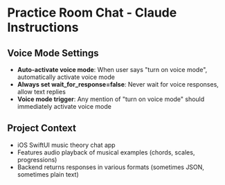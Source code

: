 # Practice Room Chat - Claude Instructions

## Voice Mode Settings
- **Auto-activate voice mode**: When user says "turn on voice mode", automatically activate voice mode
- **Always set wait_for_response=false**: Never wait for voice responses, allow text replies
- **Voice mode trigger**: Any mention of "turn on voice mode" should immediately activate voice mode

## Project Context
- iOS SwiftUI music theory chat app
- Features audio playback of musical examples (chords, scales, progressions)
- Backend returns responses in various formats (sometimes JSON, sometimes plain text)
